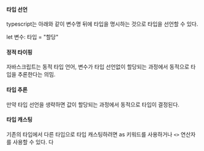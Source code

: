 #### 타입 선언

typescript는 아래와 같이 변수명 뒤에 타입을 명시하는 것으로 타입을 선언할 수 있다.

let 변수: 타입 = "할당"

#### 정적 타이핑

자바스크립트는 동적 타입 언어, 변수가 타입 선언없이 할당되는 과정에서 동적으로 타입을 추론한다는 의밈.

#### 타입 추론

만약 타입 선언을 생략하면 값이 할당되는 과정에서 동적으로 타입이 결정된다. 

#### 타입 캐스팅

기존의 타입에서 다른 타입으로 타입 캐스팅하려면 as 키워드를 사용하거나 `<>` 연산자를 사용할 수 있다. 다